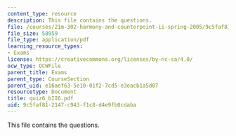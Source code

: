 ```yaml
---
content_type: resource
description: This file contains the questions.
file: /courses/21m-302-harmony-and-counterpoint-ii-spring-2005/9c5faf812147c943f1c8d4e9fb0cdaba_quiz6_bII6.pdf
file_size: 58959
file_type: application/pdf
learning_resource_types:
- Exams
license: https://creativecommons.org/licenses/by-nc-sa/4.0/
ocw_type: OCWFile
parent_title: Exams
parent_type: CourseSection
parent_uid: e16aef63-5e10-01f2-7cd5-e3eacb1a5d07
resourcetype: Document
title: quiz6_bII6.pdf
uid: 9c5faf81-2147-c943-f1c8-d4e9fb0cdaba
---
```

This file contains the questions.